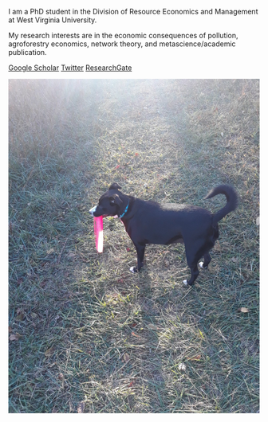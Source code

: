 I am a PhD student in the Division of Resource Economics and Management at West Virginia University.

My research interests are in the economic consequences of pollution, agroforestry economics, network theory, and metascience/academic publication. 

[Google Scholar](https://scholar.google.com/citations?user=WiG-_48AAAAJ&hl=en)
[Twitter](https://twitter.com/data_cats)
[ResearchGate](https://www.researchgate.net/profile/Michael-Cary-3)

![Ada](/img/ada.jfif)

